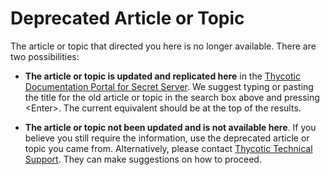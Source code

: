 [title]: # (Deprecated Article or Topic)
[tags]: #
[priority]: # (1000)
[display]:  #  (content)

# Deprecated Article or Topic

The article or topic that directed you here is no longer available. There are two possibilities:

- **The article or topic is updated and replicated here** in the [Thycotic Documentation Portal for Secret Server](./index.md). We suggest typing or pasting the title for the old article or topic in the search box above and pressing \<Enter\>. The current equivalent should be at the top of the results.

- **The article or topic not been updated and is not available here**. If you believe you still require the information, use the deprecated article or topic you came from. Alternatively, please contact  [Thycotic Technical Support](./support/index.md). They can make suggestions on how to proceed.